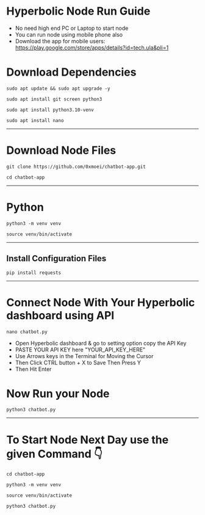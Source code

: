 # Hyperbolic Node Run Guide

- No need high end PC or Laptop to start node
- You can run node using mobile phone also
- Download the app for mobile users: https://play.google.com/store/apps/details?id=tech.ula&pli=1

# Download Dependencies 
```
sudo apt update && sudo apt upgrade -y
```
```
sudo apt install git screen python3
```
```
sudo apt install python3.10-venv
```
```
sudo apt install nano
```
---

# Download Node Files
```
git clone https://github.com/0xmoei/chatbot-app.git
```
```
cd chatbot-app
```
---

# Python
```
python3 -m venv venv
```
```
source venv/bin/activate
```
---

## Install Configuration Files
```
pip install requests
```
---

# Connect Node With Your Hyperbolic dashboard using API

```
nano chatbot.py
```
- Open Hyperbolic dashboard & go to setting option copy the API Key
- PASTE YOUR API KEY here "YOUR_API_KEY_HERE" 
- Use Arrows keys in the Terminal for Moving the Cursor
- Then Click CTRL button + X to Save Then Press Y
- Then Hit Enter

# Now Run your Node
```
python3 chatbot.py
```
---

# To Start Node Next Day use the given Command 👇
```
cd chatbot-app
```
```
python3 -m venv venv
```
```
source venv/bin/activate
```
```
python3 chatbot.py
```
